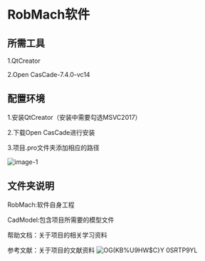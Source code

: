# RobMach软件

## 所需工具

1.QtCreator

2.Open CasCade-7.4.0-vc14

## 配置环境

1.安装QtCreator（安装中需要勾选MSVC2017）

2.下载Open CasCade进行安装

3.项目.pro文件夹添加相应的路径

![image-1](https://github.com/learnerch/RobMach/blob/master/Images/ReadMe/1.png)



## 文件夹说明

RobMach:软件自身工程

CadModel:包含项目所需要的模型文件

帮助文档：关于项目的相关学习资料

参考文献：关于项目的文献资料
![OG(KB%U9HW$C}Y 0SRTP9YL](https://user-images.githubusercontent.com/13638834/168722050-6eff0771-6fdd-4efa-91f5-f3d6ce4229b9.png)
